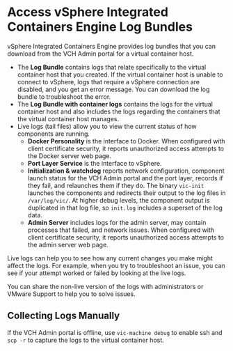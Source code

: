# Access vSphere Integrated Containers Engine Log Bundles #

vSphere Integrated Containers Engine provides log bundles that you can download from the VCH Admin portal for a virtual container host.

- The **Log Bundle** contains logs that relate specifically to the virtual container host that you created. If the virtual container host is unable to connect to vSphere, logs that require a vSphere connection are disabled, and you get an error message. You can download the log bundle to troubleshoot the error.
- The **Log Bundle with container logs** contains the logs for the virtual container host and also includes the logs regarding  the containers that the virtual container host manages.
- Live logs (tail files) allow you to view the current status of how components are running.
  - **Docker Personality** is the interface to Docker. When configured with client certificate security, it reports unauthorized access attempts to the Docker server web page.
  - **Port Layer Service** is the interface to vSphere.
  - **Initialization & watchdog** reports network configuration, component launch status for the VCH Admin portal and the port layer,  records if they fail, and relaunches them if they do. The binary  `vic-init` launches the components and redirects their output to the log files in `/var/log/vic/`. At higher debug levels, the component output is duplicated in that log file, so `init.log`  includes a superset of the log data.
  - **Admin Server** includes logs for the admin server, may contain processes that failed, and network issues. When configured with client certificate security, it reports unauthorized access attempts to the admin server web page.

Live logs can help you to see how any current changes you make might affect the logs. For example, when you try to troubleshoot an issue, you can see if your attempt worked or failed by looking at the live logs.

You can share the non-live version of the logs with administrators or VMware Support to help you to solve issues.

## Collecting Logs Manually
If the VCH Admin portal is offline, use `vic-machine debug` to enable ssh and `scp -r` to capture the logs to the virtual container host.